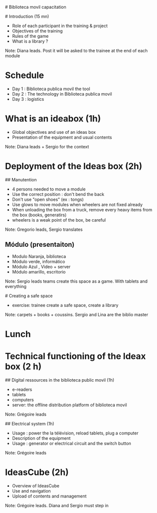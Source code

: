 # Biblioteca movil capacitation



# Introduction (15 mn)
* Role of each participant in the training & project
* Objectives of the training
* Rules of the game
* What is a library ?

Note: Diana leads. Post it will be asked to the trainee at the end of each module



# Schedule
* Day 1 : Biblioteca publica movil the tool
* Day 2 : The technology in Biblioteca publica movil
* Day 3 : logistics



# What is an ideabox (1h)
* Global objectives and use of an ideas box
* Presentation of the equipment and usual contents

Note: Diana leads + Sergio for the context



# Deployment of the Ideas box (2h)



## Manutention 
* 4 persons needed to move a module
* Use the correct position : don't bend the back
* Don't use "open shoes" (ex : tongs) 
* Use glows to move modules when wheelers are not fixed already
* When unloading the box from a truck, remove every heavy items from the box (books, generatirs)
* wheelers is a weak point of the box, be careful

Note: Gregorio leads, Sergio translates



## Módulo (presentaiton)
* Modulo Naranja, biblioteca
* Módulo verde, informático
* Módulo Azul , Video + server
* Módulo amarillo, escritorio

Note: Sergio leads teams create this space as a game. With tablets and everything



# Creating a safe space
* exercise: trainee create a safe space, create a library 

Note: carpets + books + coussins. Sergio and Lina are the biblio master



# Lunch



# Technical functioning of the Ideax box (2 h)



## Digital ressources in the biblioteca public movil (1h)
* e-readers
* tablets
* computers
* server: the offline distribution platform of biblioteca movil

Note: Grégoire leads



## Electrical system (1h)
* Usage : power the la télévision, reload tablets, plug a computer
* Description of the equipment
* Usage : generator or electrical circuit and the switch button
    
Note: Grégoire leads



# IdeasCube (2h)
* Overview of IdeasCube
* Use and navigation
* Upload of contents and management

Note: Grégoire leads. Diana and Sergio must step in
